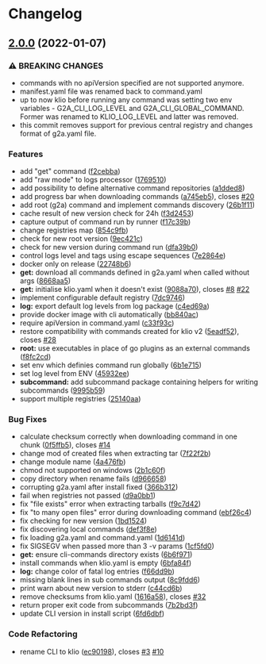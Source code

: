 # Changelog

## [2.0.0](https://www.github.com/crazybarber/klio/compare/v1.0.0...v2.0.0) (2022-01-07)


### ⚠ BREAKING CHANGES

* commands with no apiVersion specified are not supported anymore.
* manifest.yaml file was renamed back to command.yaml
* up to now klio before running any command was setting two env variables - G2A_CLI_LOG_LEVEL and G2A_CLI_GLOBAL_COMMAND. Former was renamed to KLIO_LOG_LEVEL and latter was removed.
* this commit removes support for previous central registry and changes format of g2a.yaml file.

### Features

* add "get" command ([f2cebba](https://www.github.com/crazybarber/klio/commit/f2cebba797f575ddad99016bf55afe428ebeb650))
* add "raw mode" to logs processor ([1769510](https://www.github.com/crazybarber/klio/commit/176951050501bed49f45da3233b90770427c4d2e))
* add possibility to define alternative command repositories ([a1dded8](https://www.github.com/crazybarber/klio/commit/a1dded847bb93050b7bf5453b6f340f69f933ead))
* add progress bar when downloading commands ([a745eb5](https://www.github.com/crazybarber/klio/commit/a745eb55c8d9dd55f514181f73d312338d68611d)), closes [#20](https://www.github.com/crazybarber/klio/issues/20)
* add root (g2a) command and implement commands discovery ([26b1f11](https://www.github.com/crazybarber/klio/commit/26b1f119a17abbd07991a61e1a079168a3bdeb62))
* cache result of new version check for 24h ([f3d2453](https://www.github.com/crazybarber/klio/commit/f3d2453e646e75acfeef1e2e59db89d839e50142))
* capture output of command run by runner ([f17c39b](https://www.github.com/crazybarber/klio/commit/f17c39b977af36b19956237e91139b65831e9834))
* change registries map ([854c9fb](https://www.github.com/crazybarber/klio/commit/854c9fb9952da2ea92a4a89fb5e319de770c3549))
* check for new root version ([9ec421c](https://www.github.com/crazybarber/klio/commit/9ec421c36ade7d92418cb2c455cbd4214fc1f98a))
* check for new version during command run ([dfa39b0](https://www.github.com/crazybarber/klio/commit/dfa39b07425b54a2380540161eea172befb67b99))
* control logs level and tags using escape sequences ([7e2864e](https://www.github.com/crazybarber/klio/commit/7e2864e1b9536a33da06c7687dc6e25fa2f1669c))
* docker only on release ([22748b6](https://www.github.com/crazybarber/klio/commit/22748b6c088bffc7c0b47202bd1d2810130a0ecf))
* **get:** download all commands defined in g2a.yaml when called without args ([8668aa5](https://www.github.com/crazybarber/klio/commit/8668aa572c32b447db3c3ec2a5c021e886a7fb5e))
* **get:** initialise klio.yaml when it doesn't exist ([9088a70](https://www.github.com/crazybarber/klio/commit/9088a7027d5783b14553f150661c347bce21dbd5)), closes [#8](https://www.github.com/crazybarber/klio/issues/8) [#22](https://www.github.com/crazybarber/klio/issues/22)
* implement configurable default registry ([7dc9746](https://www.github.com/crazybarber/klio/commit/7dc9746ef7c340b7eb6815c5a391960b1f0f2154))
* **log:** export default log levels from log package ([c4ed69a](https://www.github.com/crazybarber/klio/commit/c4ed69adc1beda7cdb4b95c7c8d014fadaab2eb6))
* provide docker image with cli automatically ([bb840ac](https://www.github.com/crazybarber/klio/commit/bb840acc98b5a2ff9721f677f99be214b25be105))
* require apiVersion in command.yaml ([c33f93c](https://www.github.com/crazybarber/klio/commit/c33f93c1e067d2ca5f262263ec957d3f1c2d479c))
* restore compatibility with commands created for klio v2 ([5eadf52](https://www.github.com/crazybarber/klio/commit/5eadf5273304dee659ebd7f4659c8977a723fb73)), closes [#28](https://www.github.com/crazybarber/klio/issues/28)
* **root:** use executables in place of go plugins as an external commands ([f8fc2cd](https://www.github.com/crazybarber/klio/commit/f8fc2cd2016e8d0b307c9def2e7133457b2aba53))
* set env which definies command run globally ([6b1e715](https://www.github.com/crazybarber/klio/commit/6b1e715c10c3428041f66c0247969d0a981f8efc))
* set log level from ENV ([45932ee](https://www.github.com/crazybarber/klio/commit/45932eec5bcd45528798f3b095d728c6c3ab28dc))
* **subcommand:** add subcommand package containing helpers for writing subcommands ([9995b59](https://www.github.com/crazybarber/klio/commit/9995b5968059d9d8ebe14735db58a95f1200e0d8))
* support multiple registries ([25140aa](https://www.github.com/crazybarber/klio/commit/25140aacefeded3177927d961e80db338f118088))


### Bug Fixes

* calculate checksum correctly when downloading command in one chunk ([0f5ffb5](https://www.github.com/crazybarber/klio/commit/0f5ffb582f2929a7535d0ebdbe0066727ea9f947)), closes [#14](https://www.github.com/crazybarber/klio/issues/14)
* change mod of created files when extracting tar ([7f22f2b](https://www.github.com/crazybarber/klio/commit/7f22f2b9a038112332232ed3891a73ee89c52ef7))
* change module name ([4a476fb](https://www.github.com/crazybarber/klio/commit/4a476fbfe3efae4ecc80dafa8286dc87d5f67fe9))
* chmod not supported on windows ([2b1c60f](https://www.github.com/crazybarber/klio/commit/2b1c60f692f2d886a410fb62262d352127f9f729))
* copy directory when rename fails ([d966658](https://www.github.com/crazybarber/klio/commit/d966658a829e4a723c1807fdb2a0321cb10f6819))
* corrupting g2a.yaml after install fixed ([366b312](https://www.github.com/crazybarber/klio/commit/366b31212ed1da10c0ea49f141b40bac52019efb))
* fail when registries not passed ([d9a0bb1](https://www.github.com/crazybarber/klio/commit/d9a0bb17194e42bf7747140e5f230bcd0175b085))
* fix "file exists" error when extracting tarballs ([f9c7d42](https://www.github.com/crazybarber/klio/commit/f9c7d422db79da9f6a2f16ed4266ad5bbb3569a7))
* fix "to many open files" error during downloading command ([ebf26c4](https://www.github.com/crazybarber/klio/commit/ebf26c449f9d5ff05fe54f0defd8218864e7a5c0))
* fix checking for new version ([1bd1524](https://www.github.com/crazybarber/klio/commit/1bd1524b2ab130f98d041e243e14e847a43172db))
* fix discovering local commands ([def3f8e](https://www.github.com/crazybarber/klio/commit/def3f8e996b1de70f2d14e85c7ee7d147a007855))
* fix loading g2a.yaml and command.yaml ([1d6141d](https://www.github.com/crazybarber/klio/commit/1d6141d69da9e8c398620149d2e1dce7e5897789))
* fix SIGSEGV when passed more than 3 -v params ([1cf5fd0](https://www.github.com/crazybarber/klio/commit/1cf5fd0155a76be5ab3fd7f7bd50af14dc71ebb1))
* **get:** ensure cli-commands directory exists ([6b6f971](https://www.github.com/crazybarber/klio/commit/6b6f9715d5b172d13b3fdc1d3ffee53fc4284917))
* install commands when klio.yaml is empty ([6bfa84f](https://www.github.com/crazybarber/klio/commit/6bfa84f2c769acba11f18aac6ec1116de2ab2373))
* **log:** change color of fatal log entries ([f66dd9b](https://www.github.com/crazybarber/klio/commit/f66dd9b3885da8be6afb8a8516bc262df35ea7ca))
* missing blank lines in sub commands output ([8c9fdd6](https://www.github.com/crazybarber/klio/commit/8c9fdd6f6c6fc8451c323aba2df53ed39b7f0cac))
* print warn about new version to stderr ([c44cd6b](https://www.github.com/crazybarber/klio/commit/c44cd6b6319b66a566ca692a270eb0db5126b375))
* remove checksums from klio.yaml ([1616a58](https://www.github.com/crazybarber/klio/commit/1616a584e312c39f2214e899c73db12a0b718b22)), closes [#32](https://www.github.com/crazybarber/klio/issues/32)
* return proper exit code from subcommands ([7b2bd3f](https://www.github.com/crazybarber/klio/commit/7b2bd3f0fb488488a0c7cac00e0a30543cd60185))
* update CLI version in install script ([6fd6dbf](https://www.github.com/crazybarber/klio/commit/6fd6dbfb7b35678e3968772062418b5150b3a7ed))


### Code Refactoring

* rename CLI to klio ([ec90198](https://www.github.com/crazybarber/klio/commit/ec90198f6b8fca4a9eab78a43098384c485cb5cc)), closes [#3](https://www.github.com/crazybarber/klio/issues/3) [#10](https://www.github.com/crazybarber/klio/issues/10)
